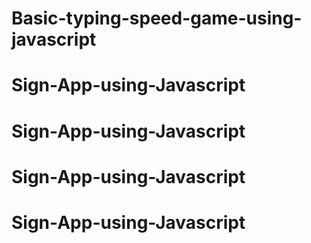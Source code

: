 # Basic-typing-speed-game-using-javascript
# Sign-App-using-Javascript
# Sign-App-using-Javascript
# Sign-App-using-Javascript
# Sign-App-using-Javascript
